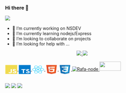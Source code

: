 ### Hi there 👋

 <img  style="width: 1000px" src="header.svg"/>

- 🔭 I’m currently working on NSDEV
- 🌱 I’m currently learning nodejs/Express
- 👯 I’m looking to collaborate on projects
- 🤔 I’m looking for help with ...

<div align="center">
  <a href="https://github.com/GeoChivas99s">
  <img height="180em" src="https://github-readme-stats.vercel.app/api?username=GeoChivas99s&show_icons=true&theme=dracula&include_all_commits=true&count_private=true"/>
  <img height="180em" src="https://github-readme-stats.vercel.app/api/top-langs/?username=GeoChivas99s&layout=compact&langs_count=7&theme=dracula"/>
</div>
<div style="display: inline_block"><br>
  <img align="center" alt="Rafa-Js" height="30" width="40" src="https://raw.githubusercontent.com/devicons/devicon/master/icons/javascript/javascript-plain.svg">
  <img align="center" alt="Rafa-Ts" height="30" width="40" src="https://raw.githubusercontent.com/devicons/devicon/master/icons/typescript/typescript-plain.svg">
  <img align="center" alt="Rafa-React" height="30" width="40" src="https://raw.githubusercontent.com/devicons/devicon/master/icons/react/react-original.svg">
  <img align="center" alt="Rafa-HTML" height="30" width="40" src="https://raw.githubusercontent.com/devicons/devicon/master/icons/html5/html5-original.svg">
  <img align="center" alt="Rafa-CSS" height="30" width="40" src="https://raw.githubusercontent.com/devicons/devicon/master/icons/css3/css3-original.svg">
  <img align-center  alt="Rafa-node" height="30" width="70" src="https://cdn.jsdelivr.net/gh/devicons/devicon/icons/nodejs/nodejs-original.svg" />
<img  width="70" height="30"  src="https://cdn.jsdelivr.net/gh/devicons/devicon/icons/bitbucket/bitbucket-original-wordmark.svg" />
  
</div>
  
  ##
 
<div> 

  <a href="https://instagram.com/geovanechivas" target="_blank"><img src="https://img.shields.io/badge/-Instagram-%23E4405F?style=for-the-badge&logo=instagram&logoColor=white" target="_blank"></a>
  <a href = "mailto:chivasc95@gmail.com"><img src="https://img.shields.io/badge/-Gmail-%23333?style=for-the-badge&logo=gmail&logoColor=white" target="_blank"></a>
  <a href="https://www.linkedin.com/in/geovane-chivaluca-325a84190" target="_blank"><img src="https://img.shields.io/badge/-LinkedIn-%230077B5?style=for-the-badge&logo=linkedin&logoColor=white" target="_blank"></a> 
 

 
</div>

